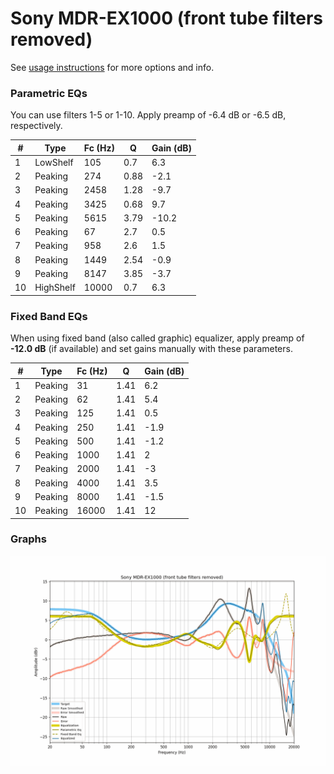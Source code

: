 # Sony MDR-EX1000 (front tube filters removed)
See [usage instructions](https://github.com/jaakkopasanen/AutoEq#usage) for more options and info.

### Parametric EQs
You can use filters 1-5 or 1-10. Apply preamp of -6.4 dB or -6.5 dB, respectively.

|   # | Type      |   Fc (Hz) |    Q |   Gain (dB) |
|-----|-----------|-----------|------|-------------|
|   1 | LowShelf  |       105 | 0.7  |         6.3 |
|   2 | Peaking   |       274 | 0.88 |        -2.1 |
|   3 | Peaking   |      2458 | 1.28 |        -9.7 |
|   4 | Peaking   |      3425 | 0.68 |         9.7 |
|   5 | Peaking   |      5615 | 3.79 |       -10.2 |
|   6 | Peaking   |        67 | 2.7  |         0.5 |
|   7 | Peaking   |       958 | 2.6  |         1.5 |
|   8 | Peaking   |      1449 | 2.54 |        -0.9 |
|   9 | Peaking   |      8147 | 3.85 |        -3.7 |
|  10 | HighShelf |     10000 | 0.7  |         6.3 |

### Fixed Band EQs
When using fixed band (also called graphic) equalizer, apply preamp of **-12.0 dB** (if available) and set gains manually with these parameters.

|   # | Type    |   Fc (Hz) |    Q |   Gain (dB) |
|-----|---------|-----------|------|-------------|
|   1 | Peaking |        31 | 1.41 |         6.2 |
|   2 | Peaking |        62 | 1.41 |         5.4 |
|   3 | Peaking |       125 | 1.41 |         0.5 |
|   4 | Peaking |       250 | 1.41 |        -1.9 |
|   5 | Peaking |       500 | 1.41 |        -1.2 |
|   6 | Peaking |      1000 | 1.41 |         2   |
|   7 | Peaking |      2000 | 1.41 |        -3   |
|   8 | Peaking |      4000 | 1.41 |         3.5 |
|   9 | Peaking |      8000 | 1.41 |        -1.5 |
|  10 | Peaking |     16000 | 1.41 |        12   |

### Graphs
![](./Sony%20MDR-EX1000%20(front%20tube%20filters%20removed).png)
